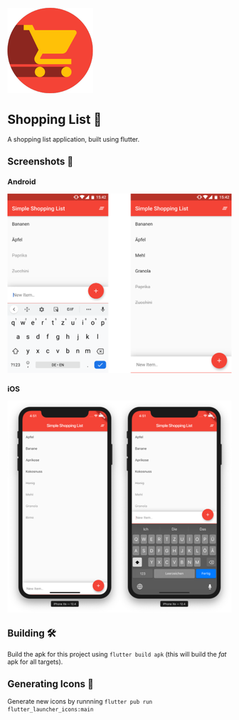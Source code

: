 ![ic_launcher](./android/app/src/main/res/mipmap-xxxhdpi/ic_launcher.png)

# Shopping List 🛒

A shopping list application, built using flutter.

## Screenshots 📱

### Android
![keyboard_open](./screenshots/screenshots_android.png)

### iOS
![keyboard_open](./screenshots/screenshots_ios.png)

## Building 🛠️
Build the apk for this project using `flutter build apk` (this will build the *fat* apk for all targets).

## Generating Icons 💁
Generate new icons by runnning `flutter pub run flutter_launcher_icons:main`
